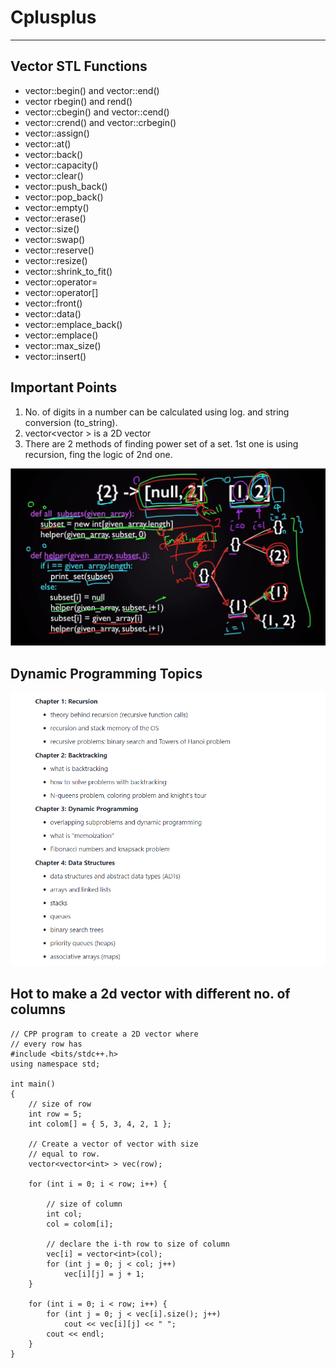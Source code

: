 # Cplusplus

----------------------------------------------------------------

## Vector STL Functions 

- vector::begin() and vector::end()
- vector rbegin() and rend()
- vector::cbegin() and vector::cend()
- vector::crend() and vector::crbegin()
- vector::assign()
- vector::at()
- vector::back()
- vector::capacity()
- vector::clear()
- vector::push_back()
- vector::pop_back()
- vector::empty()
- vector::erase()
- vector::size()
- vector::swap()
- vector::reserve()
- vector::resize()
- vector::shrink_to_fit()
- vector::operator=
- vector::operator[]
- vector::front()
- vector::data()
- vector::emplace_back()
- vector::emplace()
- vector::max_size()
- vector::insert()

## Important Points

1. No. of digits in a number can be calculated using log. and string conversion (to_string).
2. vector<vector<int> > is a 2D vector
3. There are 2 methods of finding power set of a set. 1st one is using recursion, fing the logic of 2nd one.
  
  ![](images/Method_2.PNG)
  
  ## Dynamic Programming Topics 
  
  <img src="images/Gitpe.PNG" width="800">
  
  ## Hot to make a 2d vector with different no. of columns

```
// CPP program to create a 2D vector where 
// every row has 
#include <bits/stdc++.h> 
using namespace std; 

int main() 
{ 
	// size of row 
	int row = 5; 
	int colom[] = { 5, 3, 4, 2, 1 }; 

	// Create a vector of vector with size 
	// equal to row. 
	vector<vector<int> > vec(row); 

	for (int i = 0; i < row; i++) { 

		// size of column 
		int col; 
		col = colom[i]; 

		// declare the i-th row to size of column 
		vec[i] = vector<int>(col); 
		for (int j = 0; j < col; j++) 
			vec[i][j] = j + 1; 
	} 

	for (int i = 0; i < row; i++) { 
		for (int j = 0; j < vec[i].size(); j++) 
			cout << vec[i][j] << " "; 
		cout << endl; 
	} 
} 

```
